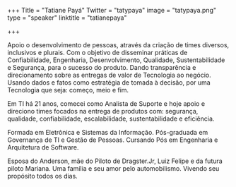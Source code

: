 +++
Title = "Tatiane Payá"
Twitter = "tatypaya"
image = "tatypaya.png"
type = "speaker"
linktitle = "tatianepaya"

+++

Apoio o desenvolvimento de pessoas, através da criação de times diversos, inclusivos e plurais.
Com o objetivo de disseminar práticas de Confiabilidade, Engenharia, Desenvolvimento, Qualidade, Sustentabilidade e Segurança, para o sucesso do produto. 
Dando transparência e direcionamento sobre as entregas de valor de Tecnologia ao negócio. 
Usando dados e fatos como estratégia de tomada à decisão, por uma Tecnologia que seja: começo, meio e fim.

Em TI há 21 anos, comecei como Analista de Suporte e hoje apoio e direciono times focados na entrega de produtos com: segurança, qualidade, confiabilidade, escalabilidade, sustentabilidade e eficiência.

Formada em Eletrônica e Sistemas da Informação.
Pós-graduada em Governança de TI e Gestão de Pessoas. 
Cursando Pós em Engenharia e Arquitetura de Software. 

Esposa do Anderson, mãe do Piloto de Dragster.Jr, Luiz Felipe e da futura piloto Mariana. 
Uma família e seu amor pelo automobilismo. 
Vivendo seu propósito todos os dias.
